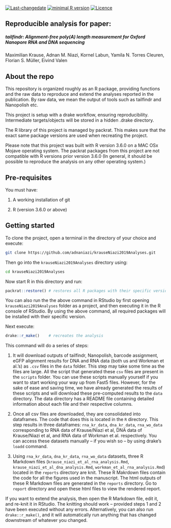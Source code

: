 
[![Last-changedate](https://img.shields.io/badge/last%20change-2019--06--02-brightgreen.svg)](https://github.com/pat-s/pathogen-modeling/commits/master)
[![minimal R
version](https://img.shields.io/badge/R%3E%3D-3.5.0-brightgreen.svg)](https://cran.r-project.org/)
[![Licence](https://img.shields.io/github/license/mashape/apistatus.svg)](http://choosealicense.com/licenses/mit/)

## Reproducible analysis for paper:

##### tailfindr: Alignment-free poly(A) length measurement for Oxford Nanopore RNA and DNA sequencing

Maximilian Krause, Adnan M. Niazi, Kornel Labun, Yamila N. Torres
Cleuren, Florian S. Müller, Eivind Valen

## About the repo

This repository is organized roughly as an R package, providing
functions and the raw data to reproduce and extend the analyses reported
in the publication. By raw data, we mean the output of tools such as
tailfindr and Nanopolish etc.

This project is setup with a drake workflow, ensuring reproducibility.
Intermediate targets/objects will be stored in a hidden .drake
directory.

The R library of this project is managed by packrat. This makes sure
that the exact same package versions are used when recreating the
project.

Please note that this project was built with R version 3.6.0 on a MAC
OSx Mojave operating system. The packrat packages from this project are
not compatible with R versions prior version 3.6.0 (In general, it
should be possible to reproduce the analysis on any other operating
system.)

## Pre-requisites

You must have:

1.  A working installation of git

2.  R (version 3.6.0 or above)

## Getting started

To clone the project, open a terminal in the directory of your choice
and execute:

``` sh
git clone https://github.com/adnaniazi/krauseNiazi2019Analyses.git
```

Then go into the `krauseNiazi2019Analyses` directory using:

``` sh
cd krauseNiazi2019Analyses
```

Now start R in this directory and run:

``` r
packrat::restore() # restores all R packages with their specific version
```

You can also run the the above command in RStudio by first opening
`krauseNiazi2019Analyses` folder as a project, and then executing it in
the R console of RStudio. By using the above command, all required
packages will be installed with their specific version.

Next execute:

``` r
drake::r_make()    # recreates the analysis
```

This command will do a series of steps:

1.  It will download outputs of tailfindr, Nanopolish, barcode
    assignment, eGFP alignment results for DNA and RNA data (both us and
    Workman et al.’s) as `.csv` files in the `data` folder. This step
    may take some time as the files are large. All the script that
    generated these `csv` files are present in the `scripts` folder. You
    can use these scripts manually yourself if you want to start working
    your way up from Fast5 files. However, for the sake of ease and
    saving time, we have already generated the results of these scripts
    and will download these pre-computed results to the `data`
    directory. The data directory has a README file containing detailed
    information about each file and their respective columns.

2.  Once all csv files are downloaded, they are consolidated into
    dataframes. The code that does this is located in the `R` directory.
    This step results in three dataframes: `rna_kr_data`, `dna_kr_data`,
    `rna_wo_data` corresponding to RNA data of Krause/Niazi et al, DNA
    data of Krause/Niazi et al, and RNA data of Workman et
    al. respectively. You can access these datasets manually – if you
    wish so – by using drake’s `loadd` command.

3.  Using `rna_kr_data`, `dna_kr_data`, `rna_wo_data` datasets, three R
    Markdown files (`krause_niazi_et_al_rna_analysis.Rmd`,
    `krause_niazi_et_al_dna_analysis.Rmd`,
    `workman_et_al_rna_analysis.Rmd`) located in the `reports` directory
    are knit. These R Makrdown files contain the code for all the
    figures used in the manuscript. The html outputs of these R Markdown
    files are generated in the `reports` directory. Go to `report`
    directory and open these html files to view the rendered report.

If you want to extend the analysis, then open the R Markdown file, edit
it, and re-knit it in RStudio. The knitting should work – provided steps
1 and 2 have been executed without any errors. Alternatively, you can
also run `drake::r_make()`, and it will automatically run anything that
has changed downstream of whatever you changed.
